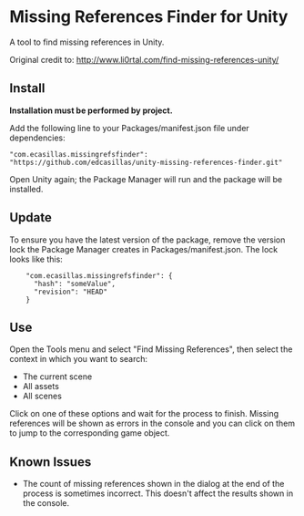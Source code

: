 # Missing References Finder for Unity
A tool to find missing references in Unity.

Original credit to: http://www.li0rtal.com/find-missing-references-unity/

## Install ##

**Installation must be performed by project.**

Add the following line to your Packages/manifest.json file under dependencies:

    "com.ecasillas.missingrefsfinder": "https://github.com/edcasillas/unity-missing-references-finder.git"
    
Open Unity again; the Package Manager will run and the package will be installed.

## Update ##

To ensure you have the latest version of the package, remove the version lock the Package Manager creates in Packages/manifest.json. The lock looks like this:

```
    "com.ecasillas.missingrefsfinder": {
      "hash": "someValue",
      "revision": "HEAD"
    }
```

## Use ##

Open the Tools menu and select "Find Missing References", then select the context in which you want to search:
- The current scene
- All assets
- All scenes

Click on one of these options and wait for the process to finish. Missing references will be shown as errors in the console and you can click on them to jump to the corresponding game object.

## Known Issues ##
- The count of missing references shown in the dialog at the end of the process is sometimes incorrect. This doesn't affect the results shown in the console.
